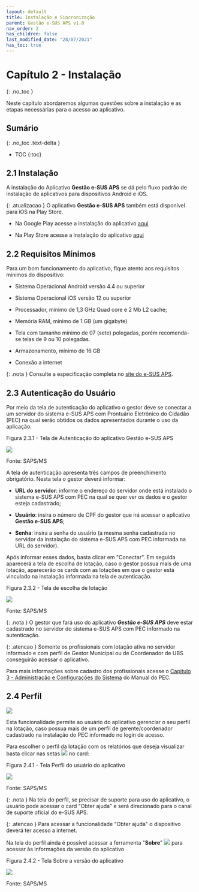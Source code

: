 ```yaml
---
layout: default
title: Instalação e Sincronização
parent: Gestão e-SUS APS v1.0
nav_order: 2
has_children: false
last_modified_date: "28/07/2021"
has_toc: true
---
```


# Capítulo 2 - Instalação
{: .no_toc }

Neste capítulo abordaremos algumas questões sobre a instalação e as etapas necessárias para o acesso ao aplicativo.

## Sumário
{: .no_toc .text-delta }

- TOC
{:toc}

## 2.1 Instalação

A instalação do Aplicativo **Gestão e-SUS APS** se dá pelo fluxo padrão de instalação de aplicativos para dispositivos Android e iOS. 

{: .atualizacao }
O aplicativo **Gestão e-SUS APS** também está disponível para iOS na Play Store. 

* Na Google Play acesse a instalação do aplicativo [aqui](https://play.google.com/store/apps/details?id=br.gov.saude)

* Na Play Store acesse a instalação do aplicativo [aqui](https://play.google.com/store/apps/details?id=br.gov.saude.)

## 2.2 Requisitos Mínimos

Para um bom funcionamento do aplicativo, fique atento aos requisitos mínimos do dispositivo:

-   Sistema Operacional Android versão 4.4 ou superior

-   Sistema Operacional iOS versão 12 ou superior

-   Processador, mínimo de 1,3 GHz Quad core e 2 Mb L2 cache;

-   Memória RAM, mínimo de 1 GB (um gigabyte)

-   Tela com tamanho mínimo de 07 (sete) polegadas, porém recomenda-se telas de 9 ou 10 polegadas.

-   Armazenamento, mínimo de 16 GB

-   Conexão a internet

{: .nota } 
Consulte a especificação completa no [site do e-SUS APS](http://189.28.128.100/dab/docs/portaldab/documentos/especificacoes_tablet_esus.pdf).

## 2.3 Autenticação do Usuário

Por meio da tela de autenticação do aplicativo o gestor deve se conectar a um servidor do sistema e-SUS APS com Prontuário Eletrônico do Cidadão (PEC) na qual serão obtidos os dados apresentados durante o uso da aplicação.

Figura 2.3.1 - Tela de Autenticação do aplicativo Gestão e-SUS APS

![](media/image4.png)

Fonte: SAPS/MS

A tela de autenticação apresenta três campos de preenchimento obrigatório. Nesta tela o gestor deverá informar:

- **URL do servidor**: informe o endereço do servidor onde está instalado o sistema e-SUS APS com PEC na qual se quer ver os dados e o gestor esteja cadastrado;

- **Usuário**: insira o número de CPF do gestor que irá acessar o aplicativo **Gestão e-SUS APS**; 

- **Senha**: insira a senha do usuário (a mesma senha cadastrada no servidor da instalação do sistema e-SUS APS com PEC informada na URL do servidor).

Após informar esses dados, basta clicar em "Conectar". Em seguida aparecerá a tela de escolha de lotação, caso o gestor possua mais de uma lotação, aparecerão os cards com as lotações em que o gestor está vinculado na instalação informada na tela de autenticação. 

Figura 2.3.2 - Tela de escolha de lotação

![](media/image5.png)

Fonte: SAPS/MS

{: .nota }
O gestor que fará uso do aplicativo ***Gestão e-SUS APS*** deve estar cadastrado no servidor do sistema e-SUS APS com PEC informado na autenticação. 

{: .atencao }
Somente os profissionais com lotação ativa no servidor informado e com perfil de Gestor Municipal ou de Coordenador de UBS conseguirão acessar o aplicativo. 

Para mais informações sobre cadastro dos profissionais acesse o [Capitulo 3 - Administração e Configurações do Sistema](https://cgiap-saps.github.io/Manual-eSUS-APS/docs/PEC/PEC_03_adm_conf/) do Manual do PEC.

## 2.4 Perfil

![](media/image16.png)

Esta funcionalidade permite ao usuário do aplicativo gerenciar o seu perfil na lotação, caso possua mais de um perfil de gerente/coordenador cadastrado na instalação do PEC informado no login de acesso. 

Para escolher o perfil da lotação com os relatórios que deseja visualizar basta clicar nas setas ![](media/image18.png) no card: 

Figura 2.4.1 - Tela Perfil do usuário do aplicativo

![](media/image17.png)

Fonte: SAPS/MS

{: .nota }
Na tela do perfil, se precisar de suporte para uso do aplicativo, o usuário pode acessar o card "Obter ajuda" e será direcionado para o canal de suporte oficial do e-SUS APS. 

{: .atencao }
Para acessar a funcionalidade "Obter ajuda" o dispositivo deverá ter acesso a internet. 

Na tela do perfil ainda é possível acessar a ferramenta "**Sobre**" ![](media/image3.png) para acessar às informações da versão do aplicativo

Figura 2.4.2 - Tela Sobre a versão do aplicativo

![](media/image1.png)

Fonte: SAPS/MS